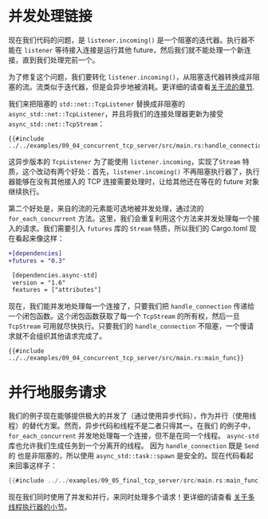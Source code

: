 # 并发处理链接

现在我们代码的问题，是 `listener.incoming()` 是一个阻塞的迭代器。执行器不能在 `listener` 等待接入连接是运行其他 future，然后我们就不能处理一个新连接，直到我们处理完前一个。

为了修复这个问题，我们要转化 `listener.incoming()`，从阻塞迭代器转换成非阻塞的流。流类似于迭代器，但是会异步地被消耗。更详细的请查看[关于流的章节](../05_streams/01_chapter.md).

我们来把阻塞的 `std::net::TcpListener` 替换成非阻塞的 `async_std::net::TcpListener`，并且将我们的连接处理器更新为接受 `async_std::net::TcpStream`：

```rust,ignore
{{#include ../../examples/09_04_concurrent_tcp_server/src/main.rs:handle_connection}}
```

这异步版本的 `TcpListener` 为了能使用 `listener.incoming`，实现了`Stream` 特质，这个改动有两个好处：首先，`listener.incoming()` 不再阻塞执行器了，执行器能够在没有其他接入的 TCP 连接需要处理时，让给其他还在等在的 future 对象继续执行。

第二个好处是，来自的流的元素能可选地被并发处理，通过流的 `for_each_concurrent` 方法。这里，我们会重复利用这个方法来并发处理每一个接入的请求。我们需要引入 `futures` 库的 `Stream` 特质，所以我们的 Cargo.toml 现在看起来像这样：

```diff
+[dependencies]
+futures = "0.3"

 [dependencies.async-std]
 version = "1.6"
 features = ["attributes"]
```

现在，我们能并发地处理每一个连接了，只要我们把 `handle_connection` 传递给一个闭包函数。这个闭包函数获取了每一个 `TcpStream` 的所有权，然后一旦 `TcpStream` 可用就尽快执行。只要我们的 `handle_connection` 不阻塞，一个慢请求就不会组织其他请求完成了。

```rust,ignore
{{#include ../../examples/09_04_concurrent_tcp_server/src/main.rs:main_func}}
```

# 并行地服务请求
我们的例子现在能够提供极大的并发了（通过使用异步代码），作为并行（使用线程）的替代方案。然而，异步代码和线程不是二者只得其一。在我们
的例子中， `for_each_concurrent` 并发地处理每一个连接，但不是在同一个线程。 `async-std` 库也允许我们生成任务到一个分离开的线程。
因为 `handle_connection` 既是 `Send` 的 也是非阻塞的，所以使用 `async_std::task::spawn` 是安全的。现在代码看起来回事这样子：

```rust
{{#include ../../examples/09_05_final_tcp_server/src/main.rs:main_func}}
```

现在我们同时使用了并发和并行，来同时处理多个请求！更详细的请查看 [关于多线程执行器的小节](../08_ecosystem/00_chapter.md#single-threading-vs-multithreading)。
